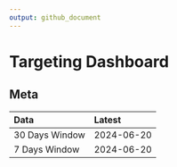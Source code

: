 ```yaml
---
output: github_document
---
```


# Targeting Dashboard



## Meta


|Data           |Latest     |
|:--------------|:----------|
|30 Days Window |2024-06-20 |
|7 Days Window  |2024-06-20 |
